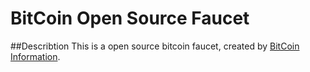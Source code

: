 # BitCoin Open Source Faucet

##Describtion
This is a open source bitcoin faucet, created by [BitCoin Information](http://bitcoininformation.appspot.com/faucet/).
